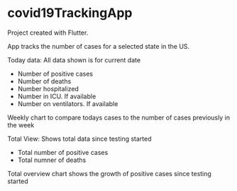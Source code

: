 # covid19TrackingApp

Project created with Flutter.

App tracks the number of cases for a selected state in the US.

Today data:
All data shown is for current date
- Number of positive cases
- Number of deaths
- Number hospitalized
- Number in ICU. If available
- Number on ventilators. If available

Weekly chart to compare todays cases to the number of cases previously in the week

Total View:
Shows total data since testing started
- Total number of positive cases
- Total numner of deaths

Total overview chart shows the growth of positive cases since testing started
